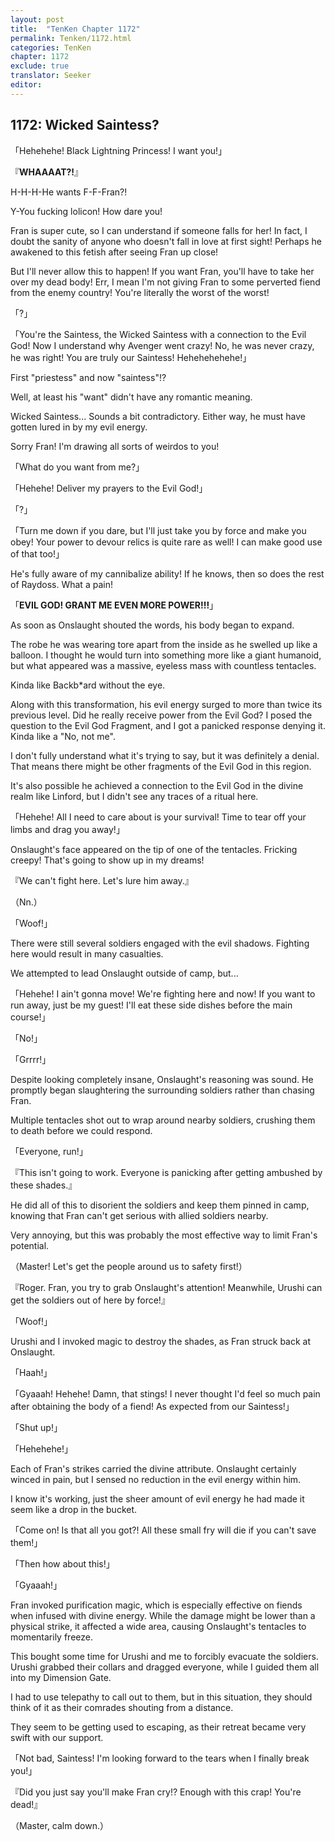 ```yaml
---
layout: post
title:  "TenKen Chapter 1172"
permalink: Tenken/1172.html
categories: TenKen
chapter: 1172
exclude: true
translator: Seeker
editor: 
---
```

<h2>1172: Wicked Saintess?</h2>

「Hehehehe! Black Lightning Princess! I want you!」

『**WHAAAAT?!**』

H-H-H-He wants F-F-Fran?!

Y-You fucking lolicon! How dare you!

Fran is super cute, so I can understand if someone falls for her! In fact, I doubt the sanity of anyone who doesn't fall in love at first sight! Perhaps he awakened to this fetish after seeing Fran up close!

But I'll never allow this to happen! If you want Fran, you'll have to take her over my dead body! Err, I mean I'm not giving Fran to some perverted fiend from the enemy country! You're literally the worst of the worst!

「?」

「You're the Saintess, the Wicked Saintess with a connection to the Evil God! Now I understand why Avenger went crazy! No, he was never crazy, he was right! You are truly our Saintess! Hehehehehehe!」

First "priestess" and now "saintess"!?

Well, at least his "want" didn't have any romantic meaning.

Wicked Saintess... Sounds a bit contradictory. Either way, he must have gotten lured in by my evil energy.

Sorry Fran! I'm drawing all sorts of weirdos to you!

「What do you want from me?」

「Hehehe! Deliver my prayers to the Evil God!」

「?」

「Turn me down if you dare, but I'll just take you by force and make you obey! Your power to devour relics is quite rare as well! I can make good use of that too!」

He's fully aware of my cannibalize ability! If he knows, then so does the rest of Raydoss. What a pain!

「**EVIL GOD! GRANT ME EVEN MORE POWER!!!**」

As soon as Onslaught shouted the words, his body began to expand.

The robe he was wearing tore apart from the inside as he swelled up like a balloon. I thought he would turn into something more like a giant humanoid, but what appeared was a massive, eyeless mass with countless tentacles.

Kinda like Backb*ard without the eye.

Along with this transformation, his evil energy surged to more than twice its previous level. Did he really receive power from the Evil God? I posed the question to the Evil God Fragment, and I got a panicked response denying it. Kinda like a "No, not me".

I don't fully understand what it's trying to say, but it was definitely a denial. That means there might be other fragments of the Evil God in this region.

It's also possible he achieved a connection to the Evil God in the divine realm like Linford, but I didn't see any traces of a ritual here.

「Hehehe! All I need to care about is your survival! Time to tear off your limbs and drag you away!」

Onslaught's face appeared on the tip of one of the tentacles. Fricking creepy! That's going to show up in my dreams!

『We can't fight here. Let's lure him away.』

（Nn.）

「Woof!」

There were still several soldiers engaged with the evil shadows. Fighting here would result in many casualties.

We attempted to lead Onslaught outside of camp, but...

「Hehehe! I ain't gonna move! We're fighting here and now! If you want to run away, just be my guest! I'll eat these side dishes before the main course!」

「No!」

「Grrrr!」

Despite looking completely insane, Onslaught's reasoning was sound. He promptly began slaughtering the surrounding soldiers rather than chasing Fran.

Multiple tentacles shot out to wrap around nearby soldiers, crushing them to death before we could respond.

「Everyone, run!」

『This isn't going to work. Everyone is panicking after getting ambushed by these shades.』

He did all of this to disorient the soldiers and keep them pinned in camp, knowing that Fran can't get serious with allied soldiers nearby.

Very annoying, but this was probably the most effective way to limit Fran's potential.

（Master! Let's get the people around us to safety first!）

『Roger. Fran, you try to grab Onslaught's attention! Meanwhile, Urushi can get the soldiers out of here by force!』

「Woof!」

Urushi and I invoked magic to destroy the shades, as Fran struck back at Onslaught.

「Haah!」

「Gyaaah! Hehehe! Damn, that stings! I never thought I'd feel so much pain after obtaining the body of a fiend! As expected from our Saintess!」

「Shut up!」

「Hehehehe!」

Each of Fran's strikes carried the divine attribute. Onslaught certainly winced in pain, but I sensed no reduction in the evil energy within him.

I know it's working, just the sheer amount of evil energy he had made it seem like a drop in the bucket.

「Come on! Is that all you got?! All these small fry will die if you can't save them!」

「Then how about this!」

「Gyaaah!」

Fran invoked purification magic, which is especially effective on fiends when infused with divine energy. While the damage might be lower than a physical strike, it affected a wide area, causing Onslaught's tentacles to momentarily freeze.

This bought some time for Urushi and me to forcibly evacuate the soldiers. Urushi grabbed their collars and dragged everyone, while I guided them all into my Dimension Gate.

I had to use telepathy to call out to them, but in this situation, they should think of it as their comrades shouting from a distance.

They seem to be getting used to escaping, as their retreat became very swift with our support.

「Not bad, Saintess! I'm looking forward to the tears when I finally break you!」

『Did you just say you'll make Fran cry!? Enough with this crap! You're dead!』

（Master, calm down.）



